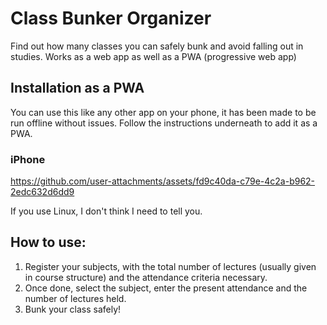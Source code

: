 # Class Bunker Organizer
Find out how many classes you can safely bunk and avoid falling out in studies. 
Works as a web app as well as a PWA (progressive web app)

## Installation as a PWA 
You can use this like any other app on your phone, it has been made to be run offline without issues. Follow the instructions underneath to add it as a PWA. 

### iPhone
https://github.com/user-attachments/assets/fd9c40da-c79e-4c2a-b962-2edc632d6dd9

If you use Linux, I don't think I need to tell you.

## How to use: 
1) Register your subjects, with the total number of lectures (usually given in course structure) and the attendance criteria necessary.
2) Once done, select the subject, enter the present attendance and the number of lectures held.
3) Bunk your class safely!
